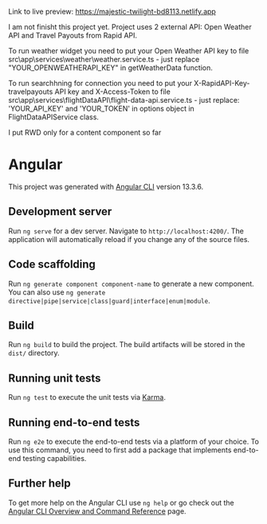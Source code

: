Link to live preview: https://majestic-twilight-bd8113.netlify.app

I am not finisht this project yet.
Project uses 2 external API: Open Weather API and Travel Payouts from Rapid API.

To run weather widget you need to put your Open Weather API key to file src\app\services\weather\weather.service.ts - just replace "YOUR_OPENWEATHERAPI_KEY" in getWeatherData function.

To run searchhning for connection you need to put your X-RapidAPI-Key-travelpayouts API key and X-Access-Token to file src\app\services\flightDataAPI\flight-data-api.service.ts - just replace: 'YOUR_API_KEY' and 'YOUR_TOKEN' in options object in FlightDataAPIService class.

I put RWD only for a content component so far



# Angular

This project was generated with [Angular CLI](https://github.com/angular/angular-cli) version 13.3.6.

## Development server

Run `ng serve` for a dev server. Navigate to `http://localhost:4200/`. The application will automatically reload if you change any of the source files.

## Code scaffolding

Run `ng generate component component-name` to generate a new component. You can also use `ng generate directive|pipe|service|class|guard|interface|enum|module`.

## Build

Run `ng build` to build the project. The build artifacts will be stored in the `dist/` directory.

## Running unit tests

Run `ng test` to execute the unit tests via [Karma](https://karma-runner.github.io).

## Running end-to-end tests

Run `ng e2e` to execute the end-to-end tests via a platform of your choice. To use this command, you need to first add a package that implements end-to-end testing capabilities.

## Further help

To get more help on the Angular CLI use `ng help` or go check out the [Angular CLI Overview and Command Reference](https://angular.io/cli) page.


